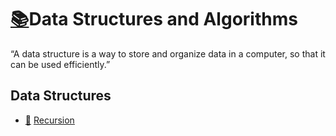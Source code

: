 # [:books:](https://drive.google.com/drive/folders/0B1EMPyM0E8hzR093NjEyYm8zdjA?usp=sharing)Data Structures and Algorithms

“A data structure is a way to store and organize data in a computer, so that it can be used efficiently.”
## Data Structures
* [:blue_book:](https://drive.google.com/file/d/1uW9twVnqhkhV1ZWLmgp4IFGUcH-_VsVY/view?usp=sharing) [ Recursion ](https://github.com/skjha1/Data-Structure-Algorithm/tree/master/Recursion/)
